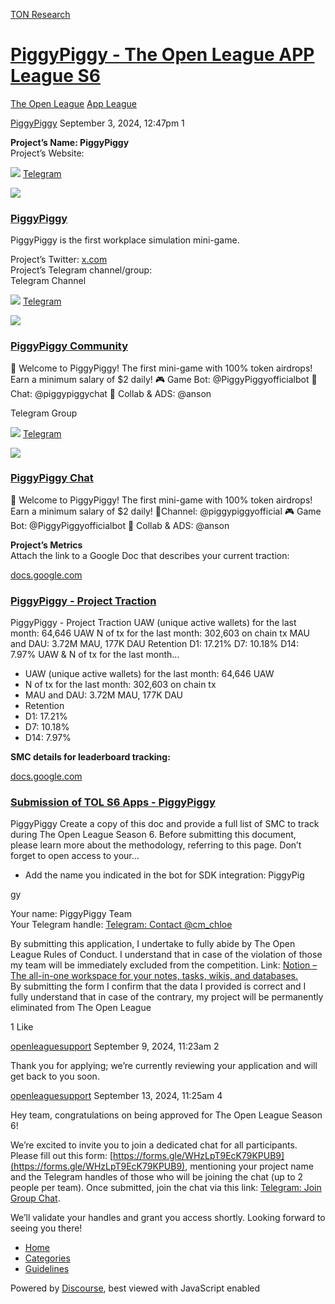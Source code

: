 [TON Research](/)

# [PiggyPiggy - The Open League APP League S6](/t/piggypiggy-the-open-league-app-league-s6/30460)

[The Open League](/c/the-open-league/app-leaderboard/58)  [App League](/c/the-open-league/app-leaderboard/58) 

    

[PiggyPiggy](https://tonresear.ch/u/PiggyPiggy)  September 3, 2024, 12:47pm  1

**Project’s Name: PiggyPiggy**  
Project’s Website:

![](https://telegram.org/img/website_icon.svg?4) [Telegram](https://t.me/PiggyPiggyofficialbot)

![](https://tonresear.ch/uploads/default/original/2X/1/12a7dd2559487183925d1f8aa76eeb8626160dfe.jpeg)

### [PiggyPiggy](https://t.me/PiggyPiggyofficialbot)

PiggyPiggy is the first workplace simulation mini-game.

Project’s Twitter: [x.com](https://x.com/piggypiggygame)  
Project’s Telegram channel/group:  
Telegram Channel

![](https://telegram.org/img/website_icon.svg?4) [Telegram](https://t.me/piggypiggyofficial)

![](https://tonresear.ch/uploads/default/original/2X/5/5b78dfc2faafc1f31bfc2fbeca0a6a7b23d80e68.jpeg)

### [PiggyPiggy Community](https://t.me/piggypiggyofficial)

🐽 Welcome to PiggyPiggy! The first mini-game with 100% token airdrops! Earn a minimum salary of $2 daily! 🎮 Game Bot: @PiggyPiggyofficialbot 💬 Chat: @piggypiggychat 🤝 Collab & ADS: @anson

Telegram Group

![](https://telegram.org/img/website_icon.svg?4) [Telegram](https://t.me/piggypiggychat)

![](https://tonresear.ch/uploads/default/original/2X/c/c07a1518b43a0cb9ddfad907b3368b6e2473cdb1.jpeg)

### [PiggyPiggy Chat](https://t.me/piggypiggychat)

🐽 Welcome to PiggyPiggy! The first mini-game with 100% token airdrops! Earn a minimum salary of $2 daily! 📢Channel: @piggypiggyofficial 🎮 Game Bot: @PiggyPiggyofficialbot 🤝 Collab & ADS: @anson

**Project’s Metrics**  
Attach the link to a Google Doc that describes your current traction:

[docs.google.com](https://docs.google.com/document/d/14_lh8vI7N8_MQdPMxkLej7SXv2aHtU1_OrimJ6CdfWg/edit?usp=sharing)

[](https://docs.google.com/document/d/14_lh8vI7N8_MQdPMxkLej7SXv2aHtU1_OrimJ6CdfWg/edit?usp=sharing)

### [PiggyPiggy - Project Traction](https://docs.google.com/document/d/14_lh8vI7N8_MQdPMxkLej7SXv2aHtU1_OrimJ6CdfWg/edit?usp=sharing)

PiggyPiggy - Project Traction UAW (unique active wallets) for the last month: 64,646 UAW N of tx for the last month: 302,603 on chain tx MAU and DAU: 3.72M MAU, 177K DAU Retention D1: 17.21% D7: 10.18% D14: 7.97% UAW &amp; N of tx for the last month...

*   UAW (unique active wallets) for the last month: 64,646 UAW
*   N of tx for the last month: 302,603 on chain tx
*   MAU and DAU: 3.72M MAU, 177K DAU
*   Retention
*   D1: 17.21%
*   D7: 10.18%
*   D14: 7.97%

**SMC details for leaderboard tracking:**

[docs.google.com](https://docs.google.com/document/d/1ZrWOkyoS8uu0Z_U9oTTc3kJc-lxL00Tf5mXblJ0oLiA/edit?usp=sharing)

[](https://docs.google.com/document/d/1ZrWOkyoS8uu0Z_U9oTTc3kJc-lxL00Tf5mXblJ0oLiA/edit?usp=sharing)

### [Submission of TOL S6 Apps - PiggyPiggy](https://docs.google.com/document/d/1ZrWOkyoS8uu0Z_U9oTTc3kJc-lxL00Tf5mXblJ0oLiA/edit?usp=sharing)

PiggyPiggy Create a copy of this doc and provide a full list of SMC to track during The Open League Season 6. Before submitting this document, please learn more about the methodology, referring to this page. Don’t forget to open access to your...

*   Add the name you indicated in the bot for SDK integration: PiggyPig

gy

Your name: PiggyPiggy Team  
Your Telegram handle: [Telegram: Contact @cm\_chloe](https://t.me/cm_chloe)

By submitting this application, I undertake to fully abide by The Open League Rules of Conduct. I understand that in case of the violation of those my team will be immediately excluded from the competition. Link: [Notion – The all-in-one workspace for your notes, tasks, wikis, and databases.](https://ton-org.notion.site/The-Open-League-Rules-of-Conduct-04f4a0fedf1a401687075f5efd83de68)  
By submitting the form I confirm that the data I provided is correct and I fully understand that in case of the contrary, my project will be permanently eliminated from The Open League

  1 Like

[openleaguesupport](https://tonresear.ch/u/openleaguesupport) September 9, 2024, 11:23am  2

Thank you for applying; we’re currently reviewing your application and will get back to you soon.

 

[openleaguesupport](https://tonresear.ch/u/openleaguesupport) September 13, 2024, 11:25am  4

Hey team, congratulations on being approved for The Open League Season 6!

We’re excited to invite you to join a dedicated chat for all participants. Please fill out this form: [https://forms.gle/WHzLpT9EcK79KPUB9](https://forms.gle/WHzLpT9EcK79KPUB9), mentioning your project name and the Telegram handles of those who will be joining the chat (up to 2 people per team). Once submitted, join the chat via this link: [Telegram: Join Group Chat](https://t.me/+TbKriSZt35BiNmUy).

We’ll validate your handles and grant you access shortly. Looking forward to seeing you there!

 

*   [Home](/)
*   [Categories](/categories)
*   [Guidelines](/guidelines)

Powered by [Discourse](https://www.discourse.org), best viewed with JavaScript enabled